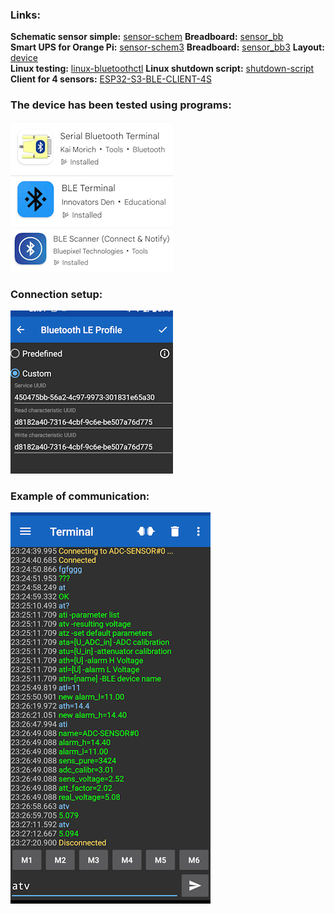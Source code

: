 ### Links:  
**Schematic sensor simple:** [sensor-schem](/Help/sensor-schem.png)
**Breadboard:** [sensor_bb](/Help/sensor_bb.png)<br />
**Smart UPS for Orange Pi:** [sensor-schem3](/Help/sensor-v3_schem.png)
**Breadboard:** [sensor_bb3](/Help/sensor-v3_bb.png)
**Layout:** [device](/Help/device.jpg)<br />
**Linux testing:** [linux-bluetoothctl](/Help/Linux/linux-bluetoothctl.txt)
**Linux shutdown script:** [shutdown-script](/Help/Linux/ble.sh)<br />
**Client for 4 sensors:** [ESP32-S3-BLE-CLIENT-4S](https://github.com/AlexVakhnin/ESP32-S3-BLE-CLIENT-4S)
### The device has been tested using programs:
![andr-client1](/Help/andr-client1.png)
![andr-client2](/Help/andr-client2.png)
![andr-client3](/Help/andr-client3.png)
### Connection setup:
![client1-devices](/Help/client1-devices.png)
### Example of communication:
![client1-show](/Help/client1-show.png)
